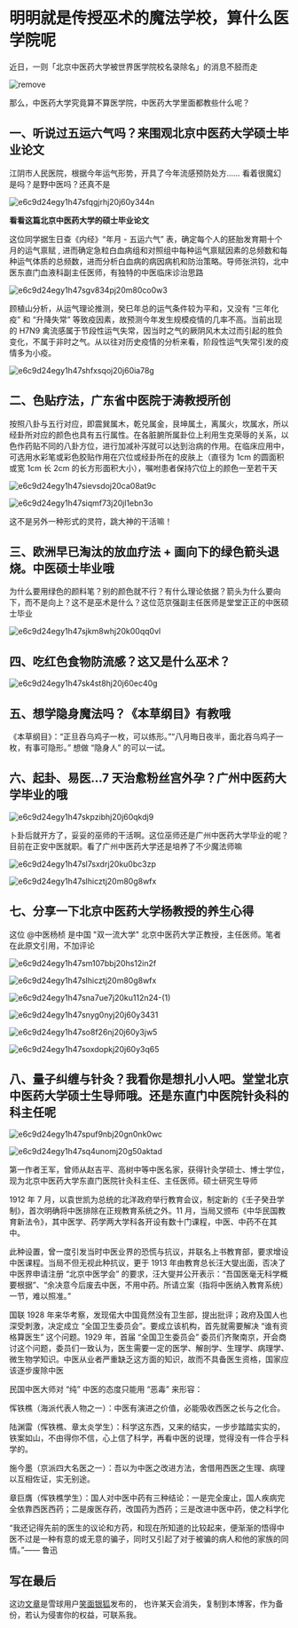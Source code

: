 # 明明就是传授巫术的魔法学校，算什么医学院呢

近日，一则「北京中医药大学被世界医学院校名录除名」的消息不胫而走

![remove](https://jsd.cdn.zzko.cn/gh/jackchoumine/jack-picture@master/remove.1jj16jcuvoo0.webp)

那么，中医药大学究竟算不算医学院，中医药大学里面都教些什么呢？

## 一、听说过五运六气吗？来围观北京中医药大学硕士毕业论文

江阴市人民医院，根据今年运气形势，开具了今年流感预防处方…… 看着很魔幻是吗？是野中医吗？还真不是

![e6c9d24egy1h47sfqgjrhj20j60y344n](https://jsd.cdn.zzko.cn/gh/jackchoumine/jack-picture@master/e6c9d24egy1h47sfqgjrhj20j60y344n.715js2xyuuk0.webp)

**看看这篇北京中医药大学的硕士毕业论文**

这位同学据生日查《内经》“年月 - 五运六气” 表，确定每个人的胚胎发育期十个月的运气禀赋 , 进而确定急粒白血病组和对照组中每种运气禀赋因素的总频数和每种运气体质的总频数，进而分析白血病的病因病机和防治策略。导师张洪钧，北中医东直门血液科副主任医师，有独特的中医临床诊治思路

![e6c9d24egy1h47sgv834pj20m80co0w3](https://jsd.cdn.zzko.cn/gh/jackchoumine/jack-picture@master/e6c9d24egy1h47sgv834pj20m80co0w3.5lnrmuyaa9c0.webp)

顾植山分析，从运气理论推测，癸巳年总的运气条件较为平和，又没有 “三年化疫” 和 “升降失常” 等致疫因素，故预测今年发生规模疫情的几率不高。当前出现的 H7N9 禽流感属于节段性运气失常，因当时之气的厥阴风木太过而引起的胜负变化，不属于非时之气。从以往对历史疫情的分析来看，阶段性运气失常引发的疫情多为小疫。

![e6c9d24egy1h47shfxsqoj20j60ia78g](https://jsd.cdn.zzko.cn/gh/jackchoumine/jack-picture@master/e6c9d24egy1h47shfxsqoj20j60ia78g.358pzf4qdiu0.webp)

## 二、色贴疗法，广东省中医院于涛教授所创

按照八卦与五行对应，即震巽属木，乾兑属金，艮坤属土，离属火，坎属水，所以经卦所对应的颜色也具有五行属性。在各脏腑所属卦位上利用生克荣辱的关系，以色作药贴不同的八卦方位，进行加减补泻就可以达到治病的作用。在临床应用中，可选用水彩笔或彩色胶贴作用在穴位或经卦所在的皮肤上（直径为 1cm 的圆面积或宽 1cm 长 2cm 的长方形面积大小），嘱咐患者保持穴位上的颜色一至若干天

![e6c9d24egy1h47sievsdoj20ca08at9c](https://jsd.cdn.zzko.cn/gh/jackchoumine/jack-picture@master/e6c9d24egy1h47sievsdoj20ca08at9c.2punxlzuqni0.webp)

![e6c9d24egy1h47siqmf73j20jl1ebn3o](https://jsd.cdn.zzko.cn/gh/jackchoumine/jack-picture@master/e6c9d24egy1h47siqmf73j20jl1ebn3o.6l73z4xp6bo0.webp)

这不是另外一种形式的灵符，跳大神的干活嘛！

## 三、欧洲早已淘汰的放血疗法 + 画向下的绿色箭头退烧。中医硕士毕业哦

为什么要用绿色的颜料笔？别的颜色就不行？有什么理论依据？箭头为什么要向下，而不是向上？这不是巫术是什么？这位范京强副主任医师是堂堂正正的中医硕士毕业

![e6c9d24egy1h47sjkm8whj20k00qq0vl](https://jsd.cdn.zzko.cn/gh/jackchoumine/jack-picture@master/e6c9d24egy1h47sjkm8whj20k00qq0vl.3md7dk245fg0.webp)

## 四、吃红色食物防流感？这又是什么巫术？

![e6c9d24egy1h47sk4st8hj20j60ec40g](https://jsd.cdn.zzko.cn/gh/jackchoumine/jack-picture@master/e6c9d24egy1h47sk4st8hj20j60ec40g.60bxfermnmc0.webp)

## 五、想学隐身魔法吗？《本草纲目》有教哦

《本草纲目》：“正旦吞乌鸡子一枚，可以练形。”“八月晦日夜半，面北吞乌鸡子一枚，有事可隐形。” 想做 “隐身人” 的可以一试。

## 六、起卦、易医…7 天治愈粉丝宫外孕？广州中医药大学毕业的哦

![e6c9d24egy1h47skpzibhj20j60qkdj9](https://jsd.cdn.zzko.cn/gh/jackchoumine/jack-picture@master/e6c9d24egy1h47skpzibhj20j60qkdj9.vhqbkoxlhrk.webp)

卜卦后就开方了，妥妥的巫师的干活啊。这位巫师还是广州中医药大学毕业的呢？目前在正安中医就职。看了广州中医药大学还是培养了不少魔法师嘛

![e6c9d24egy1h47sl7sxdrj20ku0bc3zp](https://jsd.cdn.zzko.cn/gh/jackchoumine/jack-picture@master/e6c9d24egy1h47sl7sxdrj20ku0bc3zp.3bip2vkz2700.webp)

![e6c9d24egy1h47slhicztj20m80g8wfx](https://jsd.cdn.zzko.cn/gh/jackchoumine/jack-picture@master/e6c9d24egy1h47slhicztj20m80g8wfx.3mbc0z9hvh00.webp)

## 七、分享一下北京中医药大学杨教授的养生心得

这位 @中医杨桢 是中国 "双一流大学" 北京中医药大学正教授，主任医师。笔者在此原文引用，不加评论

![e6c9d24egy1h47sm107bbj20hs12in2f](https://jsd.cdn.zzko.cn/gh/jackchoumine/jack-picture@master/e6c9d24egy1h47sm107bbj20hs12in2f.6kaf4tzp5ec0.webp)

![e6c9d24egy1h47slhicztj20m80g8wfx](https://jsd.cdn.zzko.cn/gh/jackchoumine/jack-picture@master/e6c9d24egy1h47slhicztj20m80g8wfx.3mbc0z9hvh00.webp)

![e6c9d24egy1h47sna7ue7j20ku112n24-(1)](<https://jsd.cdn.zzko.cn/gh/jackchoumine/jack-picture@master/e6c9d24egy1h47sna7ue7j20ku112n24-(1).4rm525mdk780.webp>)

![e6c9d24egy1h47snyg0nyj20j60y3431](https://jsd.cdn.zzko.cn/gh/jackchoumine/jack-picture@master/e6c9d24egy1h47snyg0nyj20j60y3431.2vp6ieejt320.webp)

![e6c9d24egy1h47so8f26nj20j60y3jw5](https://jsd.cdn.zzko.cn/gh/jackchoumine/jack-picture@master/e6c9d24egy1h47so8f26nj20j60y3jw5.2orvbizeuug0.webp)

<!-- ![](https://tva1.sinaimg.cn/large/e6c9d24egy1h47so8f26nj20j60y3jw5.jpg) -->

![e6c9d24egy1h47soxdopkj20j60y3q65](https://jsd.cdn.zzko.cn/gh/jackchoumine/jack-picture@master/e6c9d24egy1h47soxdopkj20j60y3q65.3708bg84obw0.webp)

## 八、量子纠缠与针灸？我看你是想扎小人吧。堂堂北京中医药大学硕士生导师哦。还是东直门中医院针灸科的科主任呢

![e6c9d24egy1h47spuf9nbj20gn0nk0wc](https://jsd.cdn.zzko.cn/gh/jackchoumine/jack-picture@master/e6c9d24egy1h47spuf9nbj20gn0nk0wc.30cyoqc45os0.webp)

![e6c9d24egy1h47sq4unomj20g50aktad](https://jsd.cdn.zzko.cn/gh/jackchoumine/jack-picture@master/e6c9d24egy1h47sq4unomj20g50aktad.52tqsvnvaw00.webp)

第一作者王军，曾师从赵吉平、高树中等中医名家，获得针灸学硕士、博士学位，现为北京中医药大学东直门医院针灸科主任、主任医师。硕士研究生导师

1912 年 7 月，以袁世凯为总统的北洋政府举行教育会议，制定新的《壬子癸丑学制》，首次明确将中医排除在正规教育系统之外。11 月，当局又颁布《中华民国教育新法令》，其中医学、药学两大学科各开设有数十门课程，中医、中药不在其中。

此种设置，曾一度引发当时中医业界的恐慌与抗议，并联名上书教育部，要求增设中医课程。当局不但无视此种抗议，更于 1913 年由教育总长汪大燮出面，否决了中医界申请注册 “北京中医学会” 的要求，汪大燮并公开表示：“吾国医毫无科学概要根据”、“余决意今后废去中医，不用中药。所请立案（指将中医纳入教育系统）一节，难以照准。”

国联 1928 年来华考察，发现偌大中国竟然没有卫生部，提出批评；政府及国人也深受刺激，决定成立 “全国卫生委员会”。要成立该机构，首先就需要解决 “谁有资格算医生” 这个问题。1929 年，首届 “全国卫生委员会” 委员们齐聚南京，开会商讨这个问题，委员们一致认为，医生需要一定的医学、解剖学、生理学、病理学、微生物学知识。中医从业者严重缺乏这方面的知识，故而不具备医生资格，国家应该逐步废除中医

民国中医大师对 “纯” 中医的态度只能用 “恶毒” 来形容：

恽铁樵（海派代表人物之一）：中医有演进之价值，必能吸收西医之长与之化合。

陆渊雷（恽铁樵、章太炎学生）：科学这东西，又来的结实，一步步踏踏实实的，铁案如山，不由得你不信，心上信了科学，再看中医的说理，觉得没有一件合乎科学的。

施今墨（京派四大名医之一）：吾以为中医之改进方法，舍借用西医之生理、病理以互相佐证，实无别途。

章巨膺（恽铁樵学生）：国人对中医中药有三种结论：一是完全废止，国人疾病完全依靠西医西药；二是废医存药，改国药为西药；三是改进中医中药，使之科学化

“我还记得先前的医生的议论和方药，和现在所知道的比较起来，便渐渐的悟得中医不过是一种有意的或无意的骗子，同时又引起了对于被骗的病人和他的家族的同情。”—— 鲁迅

## 写在最后

这边[文章](https://xueqiu.com/1220698046/136240048)是雪球用户[笑面银狐](https://xueqiu.com/u/1220698046)发布的，
也许某天会消失，复制到本博客，作为备份，若认为侵害你的权益，可联系我。
